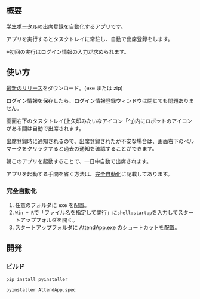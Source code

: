 ## 概要

[学生ポータル](https://www5.clipperportal.net/a1fedb/smt/a0101.php)の出席登録を自動化するアプリです。

アプリを実行するとタスクトレイに常駐し、自動で出席登録をします。

※初回の実行はログイン情報の入力が求められます。

## 使い方

[最新のリリース](https://github.com/tsubasa-km/AttendApp/releases/tag/v1.0.0)をダウンロード。(exe または zip)

ログイン情報を保存したら、ログイン情報登録ウィンドウは閉じても問題ありません。

画面右下のタスクトレイ(上矢印みたいなアイコン「^」)内にロボットのアイコンがある間は自動で出席されます。

出席登録時に通知されるので、出席登録されたか不安な場合は、画面右下のベルマークをクリックすると過去の通知を確認することができます。

朝このアプリを起動することで、一日中自動で出席されます。

アプリを起動する手間を省く方法は、[完全自動化](###完全自動化)に記載してあります。

### 完全自動化

1. 任意のフォルダに exe を配置。
2. `Win + R`で「ファイル名を指定して実行」に`shell:startup`を入力してスタートアップフォルダを開く。
3. スタートアップフォルダに AttendApp.exe のショートカットを配置。

## 開発

### ビルド

```
pip install pyinstaller
```

```
pyinstaller AttendApp.spec
```
